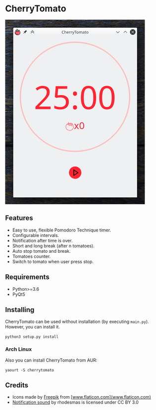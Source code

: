 # CherryTomato

![Screenshot](assets/screenshot.png)

## Features

* Easy to use, flexible Pomodoro Technique timer.
* Configurable intervals.
* Notification after time is over.
* Short and long break (after n tomatoes).
* Auto stop tomato and break.
* Tomatoes counter.
* Switch to tomato when user press stop.

## Requirements

* Python>=3.6
* PyQt5

## Installing

CherryTomato can be used without installation (by executing `main.py`). However, you can install it.

`python3 setup.py install`

### Arch Linux

Also you can install CherryTomato from AUR:

`yaourt -S cherrytomato`


## Credits

* Icons made by [Freepik](https://www.flaticon.com/authors/freepik) from [www.flaticon.com](www.flaticon.com)
* [Notification sound](https://freesound.org/people/rhodesmas/sounds/342755/) by rhodesmas is licensed under CC BY 3.0  
